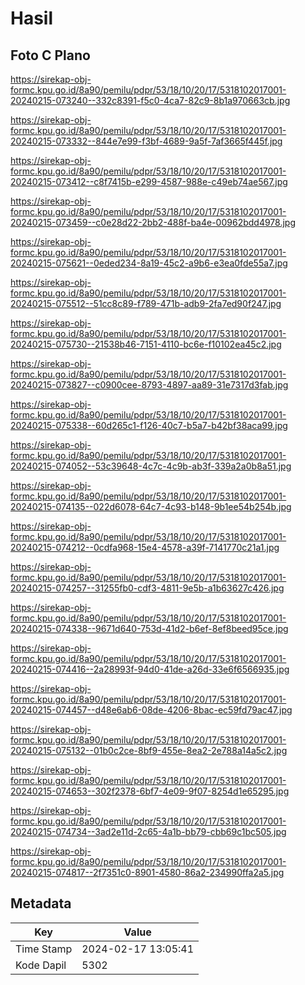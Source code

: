 # Hasil

## Foto C Plano

https://sirekap-obj-formc.kpu.go.id/8a90/pemilu/pdpr/53/18/10/20/17/5318102017001-20240215-073240--332c8391-f5c0-4ca7-82c9-8b1a970663cb.jpg

https://sirekap-obj-formc.kpu.go.id/8a90/pemilu/pdpr/53/18/10/20/17/5318102017001-20240215-073332--844e7e99-f3bf-4689-9a5f-7af3665f445f.jpg

https://sirekap-obj-formc.kpu.go.id/8a90/pemilu/pdpr/53/18/10/20/17/5318102017001-20240215-073412--c8f7415b-e299-4587-988e-c49eb74ae567.jpg

https://sirekap-obj-formc.kpu.go.id/8a90/pemilu/pdpr/53/18/10/20/17/5318102017001-20240215-073459--c0e28d22-2bb2-488f-ba4e-00962bdd4978.jpg

https://sirekap-obj-formc.kpu.go.id/8a90/pemilu/pdpr/53/18/10/20/17/5318102017001-20240215-075621--0eded234-8a19-45c2-a9b6-e3ea0fde55a7.jpg

https://sirekap-obj-formc.kpu.go.id/8a90/pemilu/pdpr/53/18/10/20/17/5318102017001-20240215-075512--51cc8c89-f789-471b-adb9-2fa7ed90f247.jpg

https://sirekap-obj-formc.kpu.go.id/8a90/pemilu/pdpr/53/18/10/20/17/5318102017001-20240215-075730--21538b46-7151-4110-bc6e-f10102ea45c2.jpg

https://sirekap-obj-formc.kpu.go.id/8a90/pemilu/pdpr/53/18/10/20/17/5318102017001-20240215-073827--c0900cee-8793-4897-aa89-31e7317d3fab.jpg

https://sirekap-obj-formc.kpu.go.id/8a90/pemilu/pdpr/53/18/10/20/17/5318102017001-20240215-075338--60d265c1-f126-40c7-b5a7-b42bf38aca99.jpg

https://sirekap-obj-formc.kpu.go.id/8a90/pemilu/pdpr/53/18/10/20/17/5318102017001-20240215-074052--53c39648-4c7c-4c9b-ab3f-339a2a0b8a51.jpg

https://sirekap-obj-formc.kpu.go.id/8a90/pemilu/pdpr/53/18/10/20/17/5318102017001-20240215-074135--022d6078-64c7-4c93-b148-9b1ee54b254b.jpg

https://sirekap-obj-formc.kpu.go.id/8a90/pemilu/pdpr/53/18/10/20/17/5318102017001-20240215-074212--0cdfa968-15e4-4578-a39f-7141770c21a1.jpg

https://sirekap-obj-formc.kpu.go.id/8a90/pemilu/pdpr/53/18/10/20/17/5318102017001-20240215-074257--31255fb0-cdf3-4811-9e5b-a1b63627c426.jpg

https://sirekap-obj-formc.kpu.go.id/8a90/pemilu/pdpr/53/18/10/20/17/5318102017001-20240215-074338--9671d640-753d-41d2-b6ef-8ef8beed95ce.jpg

https://sirekap-obj-formc.kpu.go.id/8a90/pemilu/pdpr/53/18/10/20/17/5318102017001-20240215-074416--2a28993f-94d0-41de-a26d-33e6f6566935.jpg

https://sirekap-obj-formc.kpu.go.id/8a90/pemilu/pdpr/53/18/10/20/17/5318102017001-20240215-074457--d48e6ab6-08de-4206-8bac-ec59fd79ac47.jpg

https://sirekap-obj-formc.kpu.go.id/8a90/pemilu/pdpr/53/18/10/20/17/5318102017001-20240215-075132--01b0c2ce-8bf9-455e-8ea2-2e788a14a5c2.jpg

https://sirekap-obj-formc.kpu.go.id/8a90/pemilu/pdpr/53/18/10/20/17/5318102017001-20240215-074653--302f2378-6bf7-4e09-9f07-8254d1e65295.jpg

https://sirekap-obj-formc.kpu.go.id/8a90/pemilu/pdpr/53/18/10/20/17/5318102017001-20240215-074734--3ad2e11d-2c65-4a1b-bb79-cbb69c1bc505.jpg

https://sirekap-obj-formc.kpu.go.id/8a90/pemilu/pdpr/53/18/10/20/17/5318102017001-20240215-074817--2f7351c0-8901-4580-86a2-234990ffa2a5.jpg


## Metadata

| Key        | Value               |
| ---------- | ------------------- |
| Time Stamp | 2024-02-17 13:05:41 |
| Kode Dapil | 5302                |



